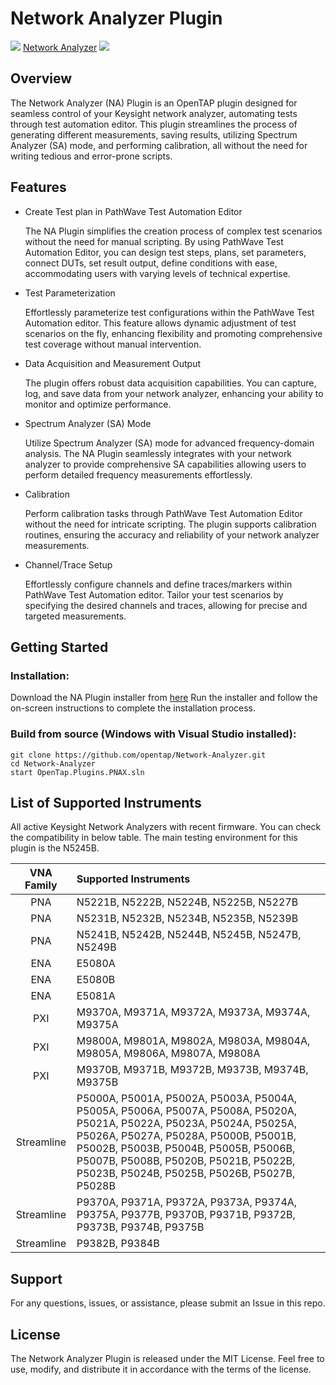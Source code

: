 # Network Analyzer Plugin

<img src="https://img.shields.io/badge/packages.opentap.io-grey" type="image/svg"> [Network Analyzer](https://packages.opentap.io/#name=%2FPackages%2FNetwork+Analyzer)
<img src="https://shields.io/github/v/tag/opentap/Network-Analyzer?label=Latest%20Release" type="image/svg">

## Overview

The Network Analyzer (NA) Plugin is an OpenTAP plugin designed for seamless control of your Keysight network analyzer, automating tests through test automation editor. This plugin streamlines the process of generating different measurements, saving results, utilizing Spectrum Analyzer (SA) mode, and performing calibration, all without the need for writing tedious and error-prone scripts.

## Features
* Create Test plan in PathWave Test Automation Editor

    The NA Plugin simplifies the creation process of complex test scenarios without the need for manual scripting. By using PathWave Test Automation Editor, you can design test steps, plans, set parameters, connect DUTs, set result output, define conditions with ease, accommodating users with varying levels of technical expertise.

* Test Parameterization

    Effortlessly parameterize test configurations within the PathWave Test Automation editor. This feature allows dynamic adjustment of test scenarios on the fly, enhancing flexibility and promoting comprehensive test coverage without manual intervention.

* Data Acquisition and Measurement Output

    The plugin offers robust data acquisition capabilities. You can capture, log, and save data from your network analyzer, enhancing your ability to monitor and optimize performance.

* Spectrum Analyzer (SA) Mode
  
    Utilize Spectrum Analyzer (SA) mode for advanced frequency-domain analysis. The NA Plugin seamlessly integrates with your network analyzer to provide comprehensive SA capabilities allowing users to perform detailed frequency measurements effortlessly.

* Calibration

    Perform calibration tasks through PathWave Test Automation Editor without the need for intricate scripting. The plugin supports calibration routines, ensuring the accuracy and reliability of your network analyzer measurements.

* Channel/Trace Setup

    Effortlessly configure channels and define traces/markers within PathWave Test Automation editor. Tailor your test scenarios by specifying the desired channels and traces, allowing for precise and targeted measurements.

## Getting Started

### Installation:

Download the NA Plugin installer from [here](https://packages.opentap.io/#name=%2FPackages%2FNetwork+Analyzer)
Run the installer and follow the on-screen instructions to complete the installation process.

### Build from source (Windows with Visual Studio installed):
```
git clone https://github.com/opentap/Network-Analyzer.git
cd Network-Analyzer
start OpenTap.Plugins.PNAX.sln
```

## List of Supported Instruments
All active Keysight Network Analyzers with recent firmware. You can check the compatibility in below table. The main testing environment for this plugin is the N5245B.

| VNA Family | Supported Instruments |
| :---:      | :----                 |
| PNA        | N5221B, N5222B, N5224B, N5225B, N5227B |
| PNA        | N5231B, N5232B, N5234B, N5235B, N5239B |
| PNA        | N5241B, N5242B, N5244B, N5245B, N5247B, N5249B |
| ENA        | E5080A                |
| ENA        | E5080B                |
| ENA        | E5081A                |
| PXI        | M9370A, M9371A, M9372A, M9373A, M9374A, M9375A |
| PXI        | M9800A, M9801A, M9802A, M9803A, M9804A, M9805A, M9806A, M9807A, M9808A |
| PXI        | M9370B, M9371B, M9372B, M9373B, M9374B, M9375B |
| Streamline | P5000A, P5001A, P5002A, P5003A, P5004A, P5005A, P5006A, P5007A, P5008A, P5020A, P5021A, P5022A, P5023A, P5024A, P5025A, P5026A, P5027A, P5028A, P5000B, P5001B, P5002B, P5003B, P5004B, P5005B, P5006B, P5007B, P5008B, P5020B, P5021B, P5022B, P5023B, P5024B, P5025B, P5026B, P5027B, P5028B |
| Streamline | P9370A, P9371A, P9372A, P9373A, P9374A, P9375A, P9377B, P9370B, P9371B, P9372B, P9373B, P9374B, P9375B |
| Streamline | P9382B, P9384B |

## Support
For any questions, issues, or assistance, please submit an Issue in this repo.

## License
The Network Analyzer Plugin is released under the MIT License. Feel free to use, modify, and distribute it in accordance with the terms of the license.

